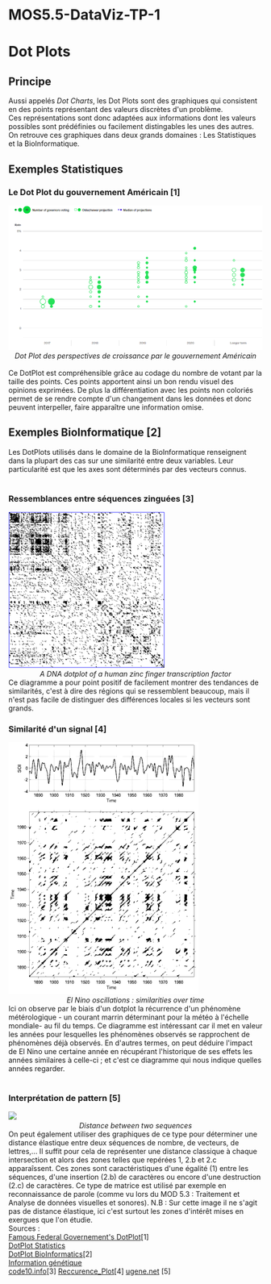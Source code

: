 # MOS5.5-DataViz-TP-1

<h1 style:"fontsize:20pt;"> Dot Plots </h1>

<h2>Principe</h2>
<div>Aussi appelés <i>Dot Charts</i>, les Dot Plots sont des graphiques qui consistent en des points représentant des valeurs discrètes d'un problème.<br/>Ces représentations sont donc adaptées aux informations dont les valeurs possibles sont prédéfinies ou facilement distingables les unes des autres.<br/>On retrouve ces graphiques dans deux grands domaines :  Les Statistiques et la BioInformatique.</div>

<h2> Exemples Statistiques</h2>
<h3> Le Dot Plot du gouvernement Américain [1]</h3>
<img src="img/FEDDotPlot.png"/>
<div style="fontsize:10pt; text-align:center;"><i>Dot Plot des perspectives de croissance par le gouvernement Américain</i></div>
<br/>
<div> Ce DotPlot est compréhensible grâce au codage du nombre de votant par la taille des points. Ces points apportent ainsi un bon rendu visuel des opinions exprimées. De plus la différentiation avec les points non coloriés permet de se rendre compte d'un changement dans les données et donc peuvent interpeller, faire apparaître une information omise.
</div>

<h2> Exemples BioInformatique [2]</h2>

<div>
Les DotPlots utilisés dans le domaine de la BioInformatique renseignent dans la plupart des cas sur une similarité entre deux variables. Leur particularité est que les axes sont déterminés par des vecteurs connus.
</div>
<br/>
<h3>Ressemblances entre séquences zinguées [3]</h3>
<img src="img/Zinc-finger-dot-plot.png"/>
<div style="fontsize:10pt; text-align:center;"><i>A DNA dotplot of a human zinc finger transcription factor</i></div>

<div> 
Ce diagramme a pour point positif de facilement montrer des tendances de similarités, c'est à dire des régions qui se ressemblent beaucoup, mais il n'est pas facile de distinguer des différences locales si les vecteurs sont grands.
</div>


<h3>Similarité d'un signal [4]</h3>
<img src="img/Rp_soi.gif"/>
<div style="fontsize:10pt; text-align:center;"><i>El Nino oscillations : similarities over time</i></div>

<div> 
Ici on observe par le biais d'un dotplot la récurrence d'un phénomène métérologique - un courant marrin déterminant pour la météo à l'échelle mondiale- au fil du temps.
Ce diagramme est intéressant car il met en valeur les années pour lesquelles les phénomènes observés se rapprochent de phénomènes déjà observés. En d'autres termes, on peut déduire l'impact de El Nino une certaine année en récupérant l'historique de ses effets les années similaires à celle-ci ; et c'est ce diagramme qui nous indique quelles années regarder.
</div>
<br/>
<h3>Interprétation de pattern [5]</h3>
<img src="img/Interpreting_Dotplot.png"/>
<div style="fontsize:10pt; text-align:center;"><i>Distance between two sequences</i></div>
<div>
On peut également utiliser des graphiques de ce type pour déterminer une distance élastique entre deux séquences de nombre, de vecteurs, de lettres,... Il suffit pour cela de représenter une distance classique à chaque intersection et alors des zones telles que repérées 1, 2.b et 2.c apparaîssent. 
Ces zones sont caractéristiques d'une égalité (1) entre les séquences, d'une insertion (2.b) de caractères ou encore d'une destruction (2.c) de caractères.
Ce type de matrice est utilisé par exemple en reconnaissance de parole (comme vu lors du MOD 5.3 : Traitement et Analyse de données visuelles et sonores).
N.B : Sur cette image il ne s'agit pas de distance élastique, ici c'est surtout les zones d'intérêt mises en exergues que l'on étudie.
</div>

<div>Sources :</div>
<a href='https://www.bloomberg.com/graphics/fomc-dot-plot/'>Famous Federal Governement's DotPlot</a>[1]<br/>
<a href='https://en.wikipedia.org/wiki/Dot_plot_(statistics)'>DotPlot Statistics</a><br/> 
<a href='https://en.wikipedia.org/wiki/Dot_plot_(bioinformatics)'>DotPlot BioInformatics</a>[2]<br/>
<a href='http://acces.ens-lyon.fr/acces/thematiques/evolution/logiciels/anagene/programmes-de-1ere-s-2011/expression-de-linformation-genetique/dotplot-1'>Information génétique</a><br/> 
<a href='http://www.code10.info/index.php%3Foption%3Dcom_content%26view%3Darticle%26id%3D64:inroduction-to-dot-plots%26catid%3D52:cat_coding_algorithms_dot-plots%26Itemid%3D76'>code10.info</a>[3]
<a href='https://en.wikipedia.org/wiki/Recurrence_plot'>Reccurence_Plot</a>[4]
<a href='https://ugene.net/wiki/pages/viewpage.action?pageId=4227426'>ugene.net</a> [5]

